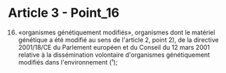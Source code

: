 # Article 3 - Point_16

16) «organismes génétiquement modifiés», organismes dont le matériel génétique a été modifié au sens de l'article 2, point 2), de la directive 2001/18/CE du Parlement européen et du Conseil du 12 mars 2001 relative à la dissémination volontaire d'organismes génétiquement modifiés dans l'environnement (¹);
